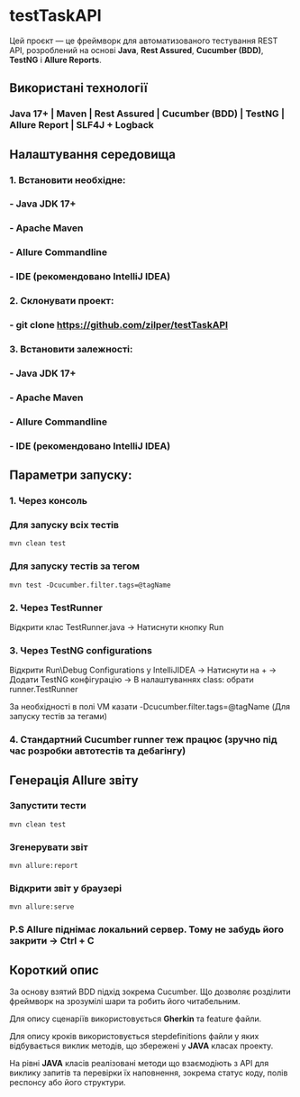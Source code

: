 # testTaskAPI
Цей проєкт — це фреймворк для автоматизованого тестування REST API, розроблений на основі **Java**, **Rest Assured**, **Cucumber (BDD)**, **TestNG** і **Allure Reports**.

## **Використані технології**

### **Java 17+** | **Maven** | **Rest Assured** | **Cucumber (BDD)** | **TestNG** | **Allure Report** | **SLF4J + Logback** 

## Налаштування середовища

### 1. Встановити необхідне:
### - **Java JDK 17+**
### - **Apache Maven**
### - **Allure Commandline**
### - IDE (рекомендовано **IntelliJ IDEA**)

### 2. Склонувати проект:
### - git clone https://github.com/zilper/testTaskAPI

### 3. Встановити залежності:
### - **Java JDK 17+**
### - **Apache Maven**
### - **Allure Commandline**
### - IDE (рекомендовано **IntelliJ IDEA**)

## Параметри запуску:
### 1. Через консоль
### Для запуску всіх тестів

    mvn clean test

### Для запуску тестів за тегом

    mvn test -Dcucumber.filter.tags=@tagName

### 2. Через TestRunner

Відкрити клас TestRunner.java -> Натиснути кнопку Run

### 3. Через TestNG configurations

Відкрити Run\Debug Configurations у IntelliJIDEA -> Натиснути на + -> Додати TestNG конфігурацію ->  В налаштуваннях class: обрати runner.TestRunner

За необхідності в полі VM казати -Dcucumber.filter.tags=@tagName (Для запуску тестів за тегами)

### 4. Стандартний Cucumber runner теж працює (зручно під час розробки автотестів та дебагінгу)

## Генерація Allure звіту
### Запустити тести

    mvn clean test

### Згенерувати звіт

    mvn allure:report

### Відкрити звіт у браузері

    mvn allure:serve

### P.S Allure піднімає локальний сервер. Тому не забудь його закрити -> Ctrl + C


## Короткий опис

За основу взятий BDD підхід зокрема Cucumber. Що дозволяє розділити фреймворк на зрозумілі шари та робить його читабельним.

Для опису сценаріїв використовується **Gherkin** та feature файли.

Для опису кроків використовується stepdefinitions файли у яких відбувається виклик методів, що збережені у **JAVA** класах проекту.

На рівні **JAVA** класів реалізовані методи що взаємодіють з API для виклику запитів та перевірки їх наповнення, зокрема статус коду, полів респонсу або його структури.


    